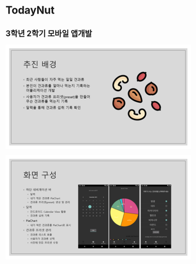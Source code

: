 # TodayNut

## 3학년 2학기 모바일 앱개발

![initial](https://github.com/hansnam1105/TodayNut/blob/63cf2ac6ddbccaf845cd0814e822203ec15a84cc/ReadMe/%EA%B2%AC%EA%B3%BC%EB%A5%98%20%EC%9D%BC%EA%B8%B0_%EB%B0%9C%ED%91%9C%EC%9E%90%EB%A3%8C.png)

![initial](https://github.com/hansnam1105/TodayNut/blob/63cf2ac6ddbccaf845cd0814e822203ec15a84cc/ReadMe/%EA%B2%AC%EA%B3%BC%EB%A5%98%20%EC%9D%BC%EA%B8%B0_%EB%B0%9C%ED%91%9C%EC%9E%90%EB%A3%8C2.png)
